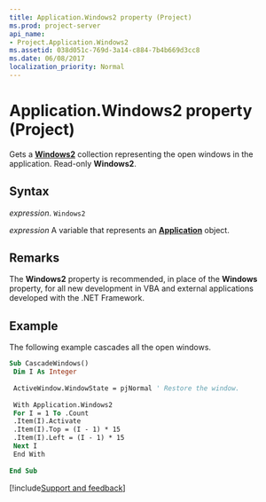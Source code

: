 ```yaml
---
title: Application.Windows2 property (Project)
ms.prod: project-server
api_name:
- Project.Application.Windows2
ms.assetid: 038d051c-769d-3a14-c884-7b4b669d3cc8
ms.date: 06/08/2017
localization_priority: Normal
---
```



# Application.Windows2 property (Project)

Gets a  **[Windows2](Project.windows2(object).md)** collection representing the open windows in the application. Read-only **Windows2**.


## Syntax

_expression_. `Windows2`

_expression_ A variable that represents an **[Application](Project.Application.md)** object.


## Remarks

The  **Windows2** property is recommended, in place of the **Windows** property, for all new development in VBA and external applications developed with the .NET Framework.


## Example

The following example cascades all the open windows.


```vb
Sub CascadeWindows() 
 Dim I As Integer 
 
 ActiveWindow.WindowState = pjNormal ' Restore the window. 
 
 With Application.Windows2 
 For I = 1 To .Count 
 .Item(I).Activate 
 .Item(I).Top = (I - 1) * 15 
 .Item(I).Left = (I - 1) * 15 
 Next I 
 End With 
 
End Sub
```

[!include[Support and feedback](~/includes/feedback-boilerplate.md)]